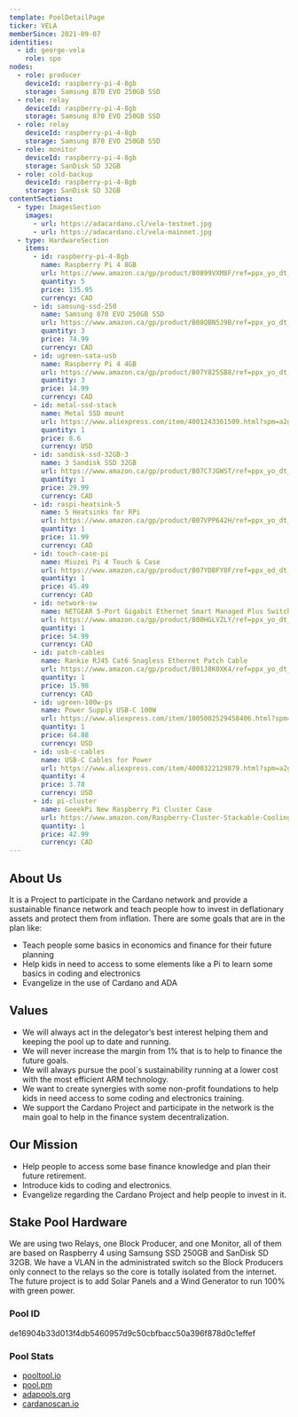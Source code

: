 ```yaml
---
template: PoolDetailPage
ticker: VELA
memberSince: 2021-09-07
identities:
  - id: george-vela
    role: spo
nodes:
  - role: producer
    deviceId: raspberry-pi-4-8gb
    storage: Samsung 870 EVO 250GB SSD
  - role: relay
    deviceId: raspberry-pi-4-8gb
    storage: Samsung 870 EVO 250GB SSD
  - role: relay
    deviceId: raspberry-pi-4-8gb
    storage: Samsung 870 EVO 250GB SSD
  - role: monitor
    deviceId: raspberry-pi-4-8gb
    storage: SanDisk SD 32GB
  - role: cold-backup
    deviceId: raspberry-pi-4-8gb
    storage: SanDisk SD 32GB
contentSections:
  - type: ImagesSection
    images:
      - url: https://adacardano.cl/vela-testnet.jpg
      - url: https://adacardano.cl/vela-mainnet.jpg
  - type: HardwareSection
    items:
      - id: raspberry-pi-4-8gb
        name: Raspberry Pi 4 8GB
        url: https://www.amazon.ca/gp/product/B0899VXM8F/ref=ppx_yo_dt_b_asin_title_o06_s00?ie=UTF8&psc=1
        quantity: 5
        price: 135.95
        currency: CAD
      - id: samsung-ssd-250
        name: Samsung 870 EVO 250GB SSD
        url: https://www.amazon.ca/gp/product/B08QBN5J9B/ref=ppx_yo_dt_b_asin_title_o02_s00?ie=UTF8&psc=1
        quantity: 3
        price: 74.99
        currency: CAD
      - id: ugreen-sata-usb
        name: Raspberry Pi 4 4GB
        url: https://www.amazon.ca/gp/product/B07Y825SB8/ref=ppx_yo_dt_b_asin_title_o02_s04?ie=UTF8&psc=1
        quantity: 3
        price: 14.99
        currency: CAD
      - id: metal-ssd-stack
        name: Metal SSD mount
        url: https://www.aliexpress.com/item/4001243361509.html?spm=a2g0s.9042311.0.0.3d214c4dxv6Qe0
        quantity: 1
        price: 8.6
        currency: USD
      - id: sandisk-ssd-32GB-3
        name: 3 Sandisk SSD 32GB
        url: https://www.amazon.ca/gp/product/B07C7JGWST/ref=ppx_yo_dt_b_asin_title_o04_s00?ie=UTF8&psc=1
        quantity: 1
        price: 29.99
        currency: CAD
      - id: raspi-heatsink-5
        name: 5 Heatsinks for RPi
        url: https://www.amazon.ca/gp/product/B07VPP642H/ref=ppx_yo_dt_b_asin_title_o07_s00?ie=UTF8&psc=1
        quantity: 1
        price: 11.99
        currency: CAD
      - id: touch-case-pi
        name: Miuzei Pi 4 Touch & Case
        url: https://www.amazon.ca/gp/product/B07YDBFY8F/ref=ppx_od_dt_b_asin_title_s00?ie=UTF8&psc=1
        quantity: 1
        price: 45.49
        currency: CAD
      - id: network-sw
        name: NETGEAR 5-Port Gigabit Ethernet Smart Managed Plus Switch
        url: https://www.amazon.ca/gp/product/B00HGLVZLY/ref=ppx_yo_dt_b_asin_title_o04_s00?ie=UTF8&psc=1
        quantity: 1
        price: 54.99
        currency: CAD
      - id: patch-cables
        name: Rankie RJ45 Cat6 Snagless Ethernet Patch Cable
        url: https://www.amazon.ca/gp/product/B01J8K0XK4/ref=ppx_yo_dt_b_asin_title_o02_s04?ie=UTF8&psc=1
        quantity: 1
        price: 15.98
        currency: CAD
      - id: ugreen-100w-ps
        name: Power Supply USB-C 100W
        url: https://www.aliexpress.com/item/1005002529458406.html?spm=a2g0s.9042311.0.0.3d214c4dxv6Qe0
        quantity: 1
        price: 64.88
        currency: USD
      - id: usb-c-cables
        name: USB-C Cables for Power
        url: https://www.aliexpress.com/item/4000322129879.html?spm=a2g0s.9042311.0.0.3d214c4dxv6Qe0
        quantity: 4
        price: 3.78
        currency: USD
      - id: pi-cluster
        name: GeeekPi New Raspberry Pi Cluster Case
        url: https://www.amazon.com/Raspberry-Cluster-Stackable-Cooling-4-Layers/dp/B092JBKCTG/ref=sr_1_11?dchild=1&keywords=pi+cluster&qid=1631155822&sr=8-11
        quantity: 1
        price: 42.99
        currency: CAD
---
```


## About Us

It is a Project to participate in the Cardano network and provide a sustainable finance network and teach people how to invest in deflationary assets and protect them from inflation. There are some goals that are in the plan like:

- Teach people some basics in economics and finance for their future planning
- Help kids in need to access to some elements like a Pi to learn some basics in coding and electronics
- Evangelize in the use of Cardano and ADA

## Values

- We will always act in the delegator’s best interest helping them and keeping the pool up to date and running.
- We will never increase the margin from 1% that is to help to finance the future goals.
- We will always pursue the pool´s sustainability running at a lower cost with the most efficient ARM technology.
- We want to create synergies with some non-profit foundations to help kids in need access to some coding and electronics training.
- We support the Cardano Project and participate in the network is the main goal to help in the finance system decentralization.

## Our Mission

- Help people to access some base finance knowledge and plan their future retirement.
- Introduce kids to coding and electronics.
- Evangelize regarding the Cardano Project and help people to invest in it.

## Stake Pool Hardware

We are using two Relays, one Block Producer, and one Monitor, all of them are based on Raspberry 4 using Samsung SSD 250GB and SanDisk SD 32GB. We have a VLAN in the administrated switch so the Block Producers only connect to the relays so the core is totally isolated from the internet. The future project is to add Solar Panels and a Wind Generator to run 100% with green power.

### Pool ID

de16904b33d013f4db5460957d9c50cbfbacc50a396f878d0c1effef

### Pool Stats

- [pooltool.io](https://pooltool.io/pool/de16904b33d013f4db5460957d9c50cbfbacc50a396f878d0c1effef)
- [pool.pm](https://pool.pm/de16904b33d013f4db5460957d9c50cbfbacc50a396f878d0c1effef)
- [adapools.org](https://adapools.org/pool/de16904b33d013f4db5460957d9c50cbfbacc50a396f878d0c1effef)
- [cardanoscan.io](https://cardanoscan.io/pool/de16904b33d013f4db5460957d9c50cbfbacc50a396f878d0c1effef)
